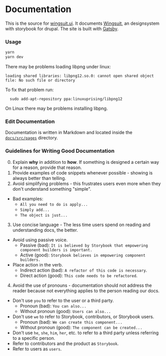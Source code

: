 # Documentation

This is the source for [wingsuit.ui](https://storybook.js.org). It documents [Wingsuit](https://github.com/wingsuit-designsystem/wingsuit), an designsystem with storybook for drupal. The site is built with [Gatsby](https://github.com/gatsbyjs/gatsby).

### Usage

```sh
yarn
yarn dev
```

There may be problems loading libpng under linux:
``` 
loading shared libraries: libpng12.so.0: cannot open shared object file: No such file or directory
```
To fix that problem run:
```
  sudo add-apt-repository ppa:linuxuprising/libpng12
```

On Linux there may be problems installing libpng. 
### Edit Documentation

Documentation is written in Markdown and located inside the [`docs/src/pages`](https://github.com/storybookjs/storybook/tree/master/docs/src/pages) directory.

### Guidelines for Writing Good Documentation

0. Explain **why** in addition to **how**. If something is designed a certain way for a reason, provide that reason.
1. Provide examples of code snippets whenever possible - showing is always better than telling.
2. Avoid simplifying problems - this frustrates users even more when they don't understand something "simple".
* Bad examples:
  - `All you need to do is apply...`
  - `Simply add...`
  - `The object is just...`
3. Use concise language - The less time users spend on reading and understanding docs, the better.
* Avoid using passive voice.
  - Passive (bad): `It is believed by Storybook that empowering component builders is important.`
  - Active (good): `Storybook believes in empowering component builders.`
* Place action in the verb.
  - Indirect action (bad): `A refactor of this code is necessary`.
  - Direct action (good): `This code needs to be refactored`.
4. Avoid the use of pronouns - documentation should not address the reader because not everything applies to the person reading our docs.
* Don't use `you` to refer to the user or a third party.
  - Pronoun (bad): `You can also...`
  - Without pronoun (good): `Users can also...`
* Don't use `we` to refer to Storybook, contributors, or Storybook users.
  - Pronoun (bad): `We can create this component...`
  - Without pronoun (good): `The component can be created...`
* Don't use `he`, `she`, `him`, `her`, etc. to refer to a third party unless referring to a specific person.
* Refer to contributors and the product as `Storybook`.
* Refer to users as `users`.
